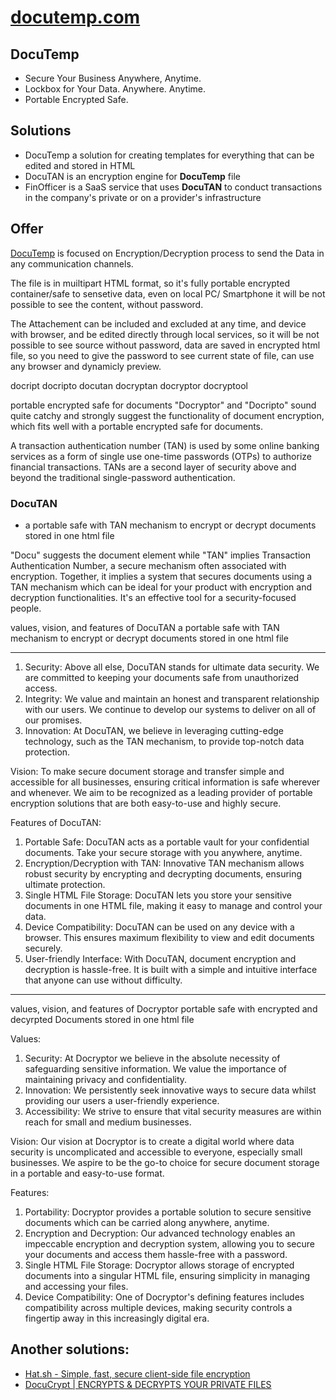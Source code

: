 # [docutemp.com](https://www.docutemp.com/)


## DocuTemp

+ Secure Your Business Anywhere, Anytime.
+ Lockbox for Your Data. Anywhere. Anytime.
+ Portable Encrypted Safe.


## Solutions

+ DocuTemp a solution for creating templates for everything that can be edited and stored in HTML
+ DocuTAN is an encryption engine for **DocuTemp** file
+ FinOfficer is a SaaS service that uses **DocuTAN** to conduct transactions in the company's private or on a provider's infrastructure


## Offer

[DocuTemp](https://www.docutemp.com/) is focused on Encryption/Decryption process to send the Data in any communication channels.

The file is in muiltipart HTML format, so it's fully portable encrypted container/safe to sensetive data, even on local PC/ Smartphone it will be not possible to see the content, without password.

The Attachement can be included and excluded at any time, and device with browser, and be edited directly through local services, so it will be not possible to see source without password, data are saved in encrypted html file, so you need to give the password to see current state of file, can use any browser and dynamicly preview.


docript
docripto
docutan
docryptan
docryptor
docryptool

portable encrypted safe for documents
"Docryptor" and "Docripto" sound quite catchy and strongly suggest the functionality of document encryption, 
which fits well with a portable encrypted safe for documents. 


A transaction authentication number (TAN) is used by some online banking services as a form of single use one-time passwords (OTPs) to authorize financial transactions. TANs are a second layer of security above and beyond the traditional single-password authentication. 





### DocuTAN 

+ a portable safe  with TAN mechanism to encrypt or decrypt documents stored in one html file

"Docu" suggests the document element while "TAN" implies Transaction Authentication Number, a secure mechanism often associated with encryption.
Together, it implies a system that secures documents using a TAN mechanism which can be ideal for your product with encryption and decryption functionalities.
It's an effective tool for a security-focused people.


values, vision, and features of DocuTAN a portable safe with TAN mechanism to encrypt or decrypt documents stored in one html file

---

1. Security: Above all else, DocuTAN stands for ultimate data security. We are committed to keeping your documents safe from unauthorized access.
2. Integrity: We value and maintain an honest and transparent relationship with our users. We continue to develop our systems to deliver on all of our promises.
3. Innovation: At DocuTAN, we believe in leveraging cutting-edge technology, such as the TAN mechanism, to provide top-notch data protection.

Vision: 
To make secure document storage and transfer simple and accessible for all businesses, ensuring critical information is safe wherever and whenever. We aim to be recognized as a leading provider of portable encryption solutions that are both easy-to-use and highly secure.

Features of DocuTAN:
1. Portable Safe: DocuTAN acts as a portable vault for your confidential documents. Take your secure storage with you anywhere, anytime.
2. Encryption/Decryption with TAN: Innovative TAN mechanism allows robust security by encrypting and decrypting documents, ensuring ultimate protection.
3. Single HTML File Storage: DocuTAN lets you store your sensitive documents in one HTML file, making it easy to manage and control your data.
4. Device Compatibility: DocuTAN can be used on any device with a browser. This ensures maximum flexibility to view and edit documents securely.
5. User-friendly Interface: With DocuTAN, document encryption and decryption is hassle-free. It is built with a simple and intuitive interface that anyone can use without difficulty.


---


values, vision, and features of  Docryptor portable safe with encrypted and decyrpted Documents stored in one html file

Values: 
1. Security: At Docryptor we believe in the absolute necessity of safeguarding sensitive information. We value the importance of maintaining privacy and confidentiality.  
2. Innovation: We persistently seek innovative ways to secure data whilst providing our users a user-friendly experience. 
3. Accessibility: We strive to ensure that vital security measures are within reach for small and medium businesses. 

Vision:
Our vision at Docryptor is to create a digital world where data security is uncomplicated and accessible to everyone, especially small businesses. We aspire to be the go-to choice for secure document storage in a portable and easy-to-use format. 

Features:
1. Portability: Docryptor provides a portable solution to secure sensitive documents which can be carried along anywhere, anytime.
2. Encryption and Decryption: Our advanced technology enables an impeccable encryption and decryption system, allowing you to secure your documents and access them hassle-free with a password.
3. Single HTML File Storage: Docryptor allows storage of encrypted documents into a singular HTML file, ensuring simplicity in managing and accessing your files.
4. Device Compatibility: One of Docryptor's defining features includes compatibility across multiple devices, making security controls a fingertip away in this increasingly digital era.




## Another solutions:

+ [Hat.sh - Simple, fast, secure client-side file encryption](https://hat.sh/)
+ [DocuCrypt | ENCRYPTS & DECRYPTS YOUR PRIVATE FILES](https://www.docu-crypt.com/)
